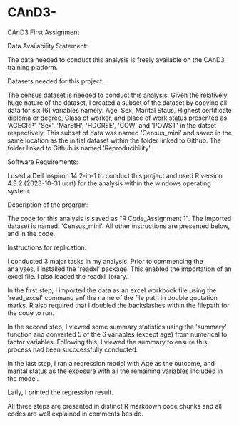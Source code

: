 # CAnD3-
CAnD3 First Assignment

Data Availability Statement:

The data needed to conduct this analysis is freely available on the CAnD3 training platform. 

Datasets needed for this project:

The census dataset is needed to conduct this analysis. Given the relatively huge nature of the dataset, I created a subset of the dataset by copying all data for six (6) variables namely: Age, Sex, Marital Staus, Highest certificate diploma or degree, Class of worker, and place of work status presented as 'AGEGRP', 'Sex', 'MarStH', 'HDGREE', 'COW' and 'POWST' in the datset respectively. This subset of data was named 'Census_mini' and saved in the same location as the initial dataset within the folder linked to Github. The folder linked to Github is named 'Reproducibility'. 

Software Requirements: 

I used a Dell Inspiron 14 2-in-1 to conduct this project and used R version 4.3.2 (2023-10-31 ucrt) for the analysis within the windows operating system. 

Description of the program: 

The code for this analysis is saved as "R Code_Assignment 1". 
The imported dataset is named: 'Census_mini'. 
All other instructions are presented below, and in the code. 

Instructions for replication:

I conducted 3 major tasks in my analysis. Prior to commencing the analyses, I installed the 'readxl' package. This enabled the importation of an excel file. I also leaded the readxl library. 

In the first step, I imported the data as an excel workbook file using the 'read_excel' command anf the name of the file path in double quotation marks. R also required that I doubled the backslashes within the filepath for the code to run. 

In the second step, I viewed some summary statistics using the 'summary' function and converted 5 of the 6 variables (except age) from numerical to factor variables. 
Following this, I viewed the summary to ensure this process had been succcessfully conducted. 

In the last step, I ran a regression model with Age as the outcome, and marital status as the exposure with all the remaining variables included in the model. 

Latly, I printed the regression result. 

All three steps are presented in distinct R markdown code chunks and all codes are well explained in comments beside. 

